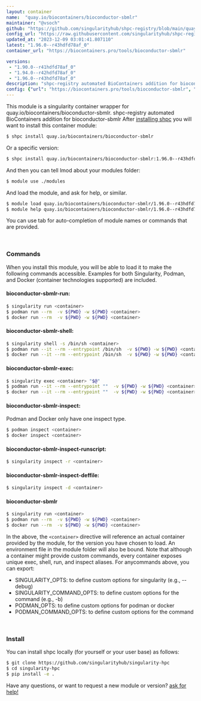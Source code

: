 ```yaml
---
layout: container
name:  "quay.io/biocontainers/bioconductor-sbmlr"
maintainer: "@vsoch"
github: "https://github.com/singularityhub/shpc-registry/blob/main/quay.io/biocontainers/bioconductor-sbmlr/container.yaml"
config_url: "https://raw.githubusercontent.com/singularityhub/shpc-registry/main/quay.io/biocontainers/bioconductor-sbmlr/container.yaml"
updated_at: "2023-12-09 03:01:41.807110"
latest: "1.96.0--r43hdfd78af_0"
container_url: "https://biocontainers.pro/tools/bioconductor-sbmlr"

versions:
 - "1.90.0--r41hdfd78af_0"
 - "1.94.0--r42hdfd78af_0"
 - "1.96.0--r43hdfd78af_0"
description: "shpc-registry automated BioContainers addition for bioconductor-sbmlr"
config: {"url": "https://biocontainers.pro/tools/bioconductor-sbmlr", "maintainer": "@vsoch", "description": "shpc-registry automated BioContainers addition for bioconductor-sbmlr", "latest": {"1.96.0--r43hdfd78af_0": "sha256:8f8b876b99038ac1405998529587f2a9918d7d13a31cb1ee98674a93c9682ceb"}, "tags": {"1.90.0--r41hdfd78af_0": "sha256:eb93515af3b47eff2234eccb3d9fba9d4bcf360f07460977a4676153297f2f68", "1.94.0--r42hdfd78af_0": "sha256:5de73562eeaa0faa8c43d843afd01cec968f8b62e2eac28f7808154f05105251", "1.96.0--r43hdfd78af_0": "sha256:8f8b876b99038ac1405998529587f2a9918d7d13a31cb1ee98674a93c9682ceb"}, "docker": "quay.io/biocontainers/bioconductor-sbmlr"}
---
```


This module is a singularity container wrapper for quay.io/biocontainers/bioconductor-sbmlr.
shpc-registry automated BioContainers addition for bioconductor-sbmlr
After [installing shpc](#install) you will want to install this container module:


```bash
$ shpc install quay.io/biocontainers/bioconductor-sbmlr
```

Or a specific version:

```bash
$ shpc install quay.io/biocontainers/bioconductor-sbmlr:1.96.0--r43hdfd78af_0
```

And then you can tell lmod about your modules folder:

```bash
$ module use ./modules
```

And load the module, and ask for help, or similar.

```bash
$ module load quay.io/biocontainers/bioconductor-sbmlr/1.96.0--r43hdfd78af_0
$ module help quay.io/biocontainers/bioconductor-sbmlr/1.96.0--r43hdfd78af_0
```

You can use tab for auto-completion of module names or commands that are provided.

<br>

### Commands

When you install this module, you will be able to load it to make the following commands accessible.
Examples for both Singularity, Podman, and Docker (container technologies supported) are included.

#### bioconductor-sbmlr-run:

```bash
$ singularity run <container>
$ podman run --rm  -v ${PWD} -w ${PWD} <container>
$ docker run --rm  -v ${PWD} -w ${PWD} <container>
```

#### bioconductor-sbmlr-shell:

```bash
$ singularity shell -s /bin/sh <container>
$ podman run --it --rm --entrypoint /bin/sh  -v ${PWD} -w ${PWD} <container>
$ docker run --it --rm --entrypoint /bin/sh  -v ${PWD} -w ${PWD} <container>
```

#### bioconductor-sbmlr-exec:

```bash
$ singularity exec <container> "$@"
$ podman run --it --rm --entrypoint ""  -v ${PWD} -w ${PWD} <container> "$@"
$ docker run --it --rm --entrypoint ""  -v ${PWD} -w ${PWD} <container> "$@"
```

#### bioconductor-sbmlr-inspect:

Podman and Docker only have one inspect type.

```bash
$ podman inspect <container>
$ docker inspect <container>
```

#### bioconductor-sbmlr-inspect-runscript:

```bash
$ singularity inspect -r <container>
```

#### bioconductor-sbmlr-inspect-deffile:

```bash
$ singularity inspect -d <container>
```



#### bioconductor-sbmlr

```bash
$ singularity run <container>
$ podman run --rm  -v ${PWD} -w ${PWD} <container>
$ docker run --rm  -v ${PWD} -w ${PWD} <container>
```


In the above, the `<container>` directive will reference an actual container provided
by the module, for the version you have chosen to load. An environment file in the
module folder will also be bound. Note that although a container
might provide custom commands, every container exposes unique exec, shell, run, and
inspect aliases. For anycommands above, you can export:

 - SINGULARITY_OPTS: to define custom options for singularity (e.g., --debug)
 - SINGULARITY_COMMAND_OPTS: to define custom options for the command (e.g., -b)
 - PODMAN_OPTS: to define custom options for podman or docker
 - PODMAN_COMMAND_OPTS: to define custom options for the command

<br>

### Install

You can install shpc locally (for yourself or your user base) as follows:

```bash
$ git clone https://github.com/singularityhub/singularity-hpc
$ cd singularity-hpc
$ pip install -e .
```

Have any questions, or want to request a new module or version? [ask for help!](https://github.com/singularityhub/singularity-hpc/issues)